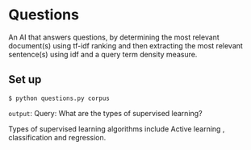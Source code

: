 # Questions

An AI that answers questions, by determining the most relevant document(s) using tf-idf ranking and then extracting the most relevant sentence(s) using idf and a query term density measure.

## Set up

`$ python questions.py corpus`

`output`:
Query: What are the types of supervised learning?

Types of supervised learning algorithms include Active learning , classification and regression.
